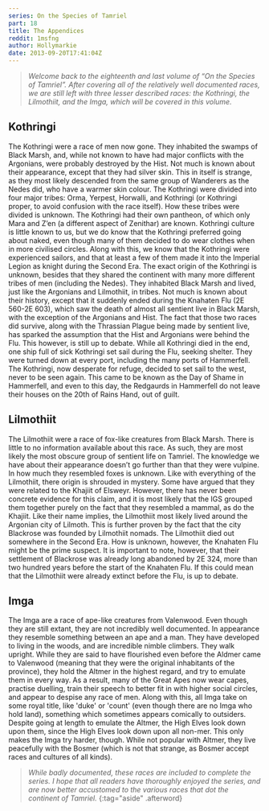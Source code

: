 ```yaml
---
series: On the Species of Tamriel
part: 18
title: The Appendices
reddit: 1msfng
author: Hollymarkie
date: 2013-09-20T17:41:04Z
---
```


> *Welcome back to the eighteenth and last volume of “On the Species of*
> *Tamriel”. After covering all of the relatively well documented races, we are*
> *still left with three lesser described races: the Kothringi, the Lilmothiit,*
> *and the Imga, which will be covered in this volume.*

## Kothringi

The Kothringi were a race of men now gone. They inhabited the swamps of Black
Marsh, and, while not known to have had major conflicts with the Argonians, were
probably destroyed by the Hist. Not much is known about their appearance, except
that they had silver skin. This in itself is strange, as they most likely
descended from the same group of Wanderers as the Nedes did, who have a warmer
skin colour. The Kothringi were divided into four major tribes: Orma, Yerpest,
Horwalli, and Kothringi (or Kothringi proper, to avoid confusion with the race
itself). How these tribes were divided is unknown. The Kothringi had their own
pantheon, of which only Mara and Z’en (a different aspect of Zenithar) are
known. Kothringi culture is little known to us, but we do know that the
Kothringi preferred going about naked, even though many of them decided to do
wear clothes when in more civilised circles. Along with this, we know that the
Kothringi were experienced sailors, and that at least a few of them made it into
the Imperial Legion as knight during the Second Era. The exact origin of the
Kothringi is unknown, besides that they shared the continent with many more
different tribes of men (including the Nedes). They inhabited Black Marsh and
lived, just like the Argonians and Lilmothiit, in tribes. Not much is known
about their history, except that it suddenly ended during the Knahaten Flu (2E
560-2E 603), which saw the death of almost all sentient live in Black Marsh,
with the exception of the Argonians and Hist. The fact that those two races did
survive, along with the Thrassian Plague being made by sentient live, has
sparked the assumption that the Hist and Argonians were behind the Flu. This
however, is still up to debate. While all Kothringi died in the end, one ship
full of sick Kothringi set sail during the Flu, seeking shelter. They were
turned down at every port, including the many ports of Hammerfell. The
Kothringi, now desperate for refuge, decided to set sail to the west, never to
be seen again. This came to be known as the Day of Shame in Hammerfell, and even
to this day, the Redgaurds in Hammerfell do not leave their houses on the 20th
of Rains Hand, out of guilt.

## Lilmothiit

The Lilmothiit were a race of fox-like creatures from Black Marsh. There is
little to no information available about this race. As such, they are most
likely the most obscure group of sentient life on Tamriel. The knowledge we have
about their appearance doesn’t go further than that they were vulpine. In how
much they resembled foxes is unknown. Like with everything of the Lilmothiit,
there origin is shrouded in mystery. Some have argued that they were related to
the Khajiit of Elsweyr. However, there has never been concrete evidence for this
claim, and it is most likely that the IGS grouped them together purely on the
fact that they resembled a mammal, as do the Khajiit. Like their name implies,
the Lilmothiit most likely lived around the Argonian city of Lilmoth. This is
further proven by the fact that the city Blackrose was founded by Lilmothiit
nomads. The Lilmothiit died out somewhere in the Second Era. How is unknown,
however, the Knahaten Flu might be the prime suspect. It is important to note,
however, that their settlement of Blackrose was already long abandoned by 2E
324, more than two hundred years before the start of the Knahaten Flu. If this
could mean that the Lilmothiit were already extinct before the Flu, is up to
debate.

## Imga

The Imga are a race of ape-like creatures from Valenwood. Even though they are
still extant, they are not incredibly well documented. In appearance they
resemble something between an ape and a man. They have developed to living in
the woods, and are incredible nimble climbers. They walk upright. While they are
said to have flourished even before the Aldmer came to Valenwood (meaning that
they were the original inhabitants of the province), they hold the Altmer in the
highest regard, and try to emulate them in every way. As a result, many of the
Great Apes now wear capes, practise duelling, train their speech to better fit
in with higher social circles, and appear to despise any race of men. Along with
this, all Imga take on some royal title, like 'duke' or 'count' (even though
there are no Imga who hold land), something which sometimes appears comically to
outsiders. Despite going at length to emulate the Altmer, the High Elves look
down upon them, since the High Elves look down upon all non-mer. This only makes
the Imga try harder, though. While not popular with Altmer, they live peacefully
with the Bosmer (which is not that strange, as Bosmer accept races and cultures
of all kinds).

> *While badly documented, these races are included to complete the series. I*
> *hope that all readers have thoroughly enjoyed the series, and are now better*
> *accustomed to the various races that dot the continent of Tamriel.*
{:tag="aside" .afterword}
